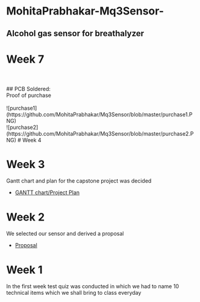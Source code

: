 
# MohitaPrabhakar-Mq3Sensor-
## Alcohol gas sensor for breathalyzer

# Week 7
>
<br>

<br>
## PCB Soldered:
<br>
Proof of purchase<br><br>
![purchase1](https://github.com/MohitaPrabhakar/Mq3Sensor/blob/master/purchase1.PNG)<br>
![purchase2](https://github.com/MohitaPrabhakar/Mq3Sensor/blob/master/purchase2.PNG)
# Week 4


# Week 3
Gantt chart and plan for the capstone project was decided <br>
-   [GANTT chart/Project Plan](https://github.com/MohitaPrabhakar/Mq3Sensor/blob/master/ganttchart.PNG)

# Week 2
We selected our sensor and derived a proposal<br>
-   [Proposal](https://github.com/MohitaPrabhakar/Mq3Sensor/blob/master/Capture.PNG)
# Week 1
In the first week test quiz was conducted in which we had to name 10 technical items which we shall bring to class everyday
